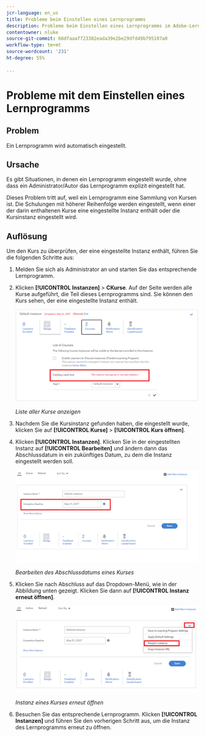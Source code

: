 ```yaml
---
jcr-language: en_us
title: Probleme beim Einstellen eines Lernprogramms
description: Probleme beim Einstellen eines Lernprogramms im Adobe-Lernmanager
contentowner: nluke
source-git-commit: 66dfaaaf723382eada39e2be29dfd49b795107a0
workflow-type: tm+mt
source-wordcount: '231'
ht-degree: 55%

---
```




# Probleme mit dem Einstellen eines Lernprogramms

## Problem

Ein Lernprogramm wird automatisch eingestellt.

## Ursache

Es gibt Situationen, in denen ein Lernprogramm eingestellt wurde, ohne dass ein Administrator/Autor das Lernprogramm explizit eingestellt hat.

Dieses Problem tritt auf, weil ein Lernprogramm eine Sammlung von Kursen ist. Die Schulungen mit höherer Reihenfolge werden eingestellt, wenn einer der darin enthaltenen Kurse eine eingestellte Instanz enthält oder die Kursinstanz eingestellt wird.

## Auflösung

Um den Kurs zu überprüfen, der eine eingestellte Instanz enthält, führen Sie die folgenden Schritte aus:

1. Melden Sie sich als Administrator an und starten Sie das entsprechende Lernprogramm.

1. Klicken **[!UICONTROL Instanzen]** > **CKurse**. Auf der Seite werden alle Kurse aufgeführt, die Teil dieses Lernprogramms sind. Sie können den Kurs sehen, der eine eingestellte Instanz enthält.

   ![](assets/retired-instance.png)

   *Liste aller Kurse anzeigen*

1. Nachdem Sie die Kursinstanz gefunden haben, die eingestellt wurde, klicken Sie auf **[!UICONTROL Kurse]** > **[!UICONTROL Kurs öffnen]**.

1. Klicken **[!UICONTROL Instanzen]**. Klicken Sie in der eingestellten Instanz auf **[!UICONTROL Bearbeiten]** und ändern dann das Abschlussdatum in ein zukünftiges Datum, zu dem die Instanz eingestellt werden soll.

   ![](assets/completion-date.png)

   *Bearbeiten des Abschlussdatums eines Kurses*

1. Klicken Sie nach Abschluss auf das Dropdown-Menü, wie in der Abbildung unten gezeigt. Klicken Sie dann auf **[!UICONTROL Instanz erneut öffnen]**.

   ![](assets/re-open-instance.png)

   *Instanz eines Kurses erneut öffnen*

1. Besuchen Sie das entsprechende Lernprogramm. Klicken **[!UICONTROL Instanzen]** und führen Sie den vorherigen Schritt aus, um die Instanz des Lernprogramms erneut zu öffnen.
